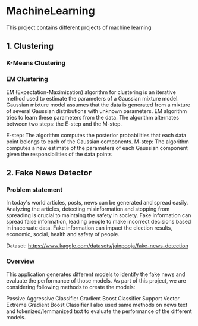 # MachineLearning

This project contains different projects of machine learning

## 1. Clustering

### K-Means Clustering

### EM Clustering
EM (Expectation-Maximization) algorithm for clustering is an iterative method used to estimate the parameters of a Gaussian mixture model. Gaussian mixture model assumes that the data is generated from a mixture of several Gaussian distributions with unknown parameters. EM algorithm tries to learn these parameters from the data. The algorithm alternates between two steps: the E-step and the M-step.

E-step: The algorithm computes the posterior probabilities that each data point belongs to each of the Gaussian components.
M-step: The algorithm computes a new estimate of the parameters of each Gaussian component given the responsibilities of the data points


## 2. Fake News Detector

### Problem statement
In today's world articles, posts, news can be generated and spread easily. Analyzing the articles, detecting misinformation and stopping from spreading is crucial to maintaing the safety in society. Fake information can spread false information, leading people to make incorrect decisions based in inaccruate data. Fake information can impact the election results, economic, social, health and safety of people.

Dataset: https://www.kaggle.com/datasets/jainpooja/fake-news-detection

### Overview
This application generates different models to identify the fake news and evaluate the performance of those models. As part of this project, we are considering following methods to create the models:

Passive Aggressive Classifier
Gradient Boost Classifier
Support Vector
Extreme Gradient Boost Classifier
I also used same methods on news text and tokenized/lemmanized text to evaluate the performance of the different models.
